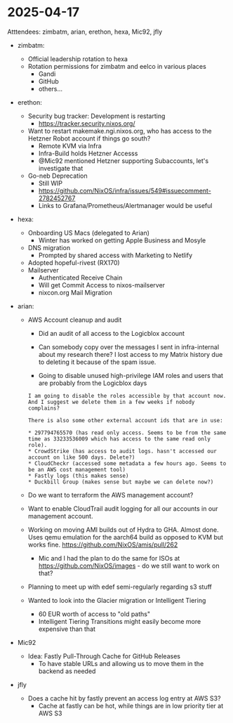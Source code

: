 # 2025-04-17

Atttendees: zimbatm, arian, erethon, hexa, Mic92, jfly

- zimbatm:
  - Official leadership rotation to hexa
  - Rotation permissions for zimbatm and eelco in various places
    - Gandi
    - GitHub
    - others...

- erethon:
  - Security bug tracker: Development is restarting
    - https://tracker.security.nixos.org/
  - Want to restart makemake.ngi.nixos.org, who has access to the Hetzner Robot
    account if things go south?
    - Remote KVM via Infra
    - Infra-Build holds Hetzner Accesss
    - @Mic92 mentioned Hetzner supporting Subaccounts, let's investigate that
  - Go-neb Deprecation
    - Still WIP
    - https://github.com/NixOS/infra/issues/549#issuecomment-2782452767
    - Links to Grafana/Prometheus/Alertmanager would be useful

- hexa:
  - Onboarding US Macs (delegated to Arian)
    - Winter has worked on getting Apple Business and Mosyle
  - DNS migration
    - Prompted by shared access with Marketing to Netlify
  - Adopted hopeful-rivest (RX170)
  - Mailserver
    - Authenticated Receive Chain
    - Will get Commit Access to nixos-mailserver
    - nixcon.org Mail Migration

- arian:
  - AWS Account cleanup and audit
    - Did an audit of all access to the Logicblox account

    - Can somebody copy over the messages I sent in infra-internal about my
      research there? I lost access to my Matrix history due to deleting it
      because of the spam issue.
    - Going to disable unused high-privilege IAM roles and users that are
      probably from the Logicblox days
    ```
    I am going to disable the roles accessible by that account now.  And I suggest we delete them in a few weeks if nobody complains?

    There is also some other external account ids that are in use:

    * 297794765570 (has read only access. Seems to be from the same time as 33233536009 which has access to the same read only role).
    * CrowdStrike (has access to audit logs. hasn't accessed our account on like 500 days. Delete?) 
    * CloudCheckr (accessed some metadata a few hours ago. Seems to be an AWS cost management tool)
    * Fastly logs (this makes sense)
    * Duckbill Group (makes sense but maybe we can delete now?)
    ```

  - Do we want to terraform the AWS management account?
  - Want to enable CloudTrail audit logging for all our accounts in our
    management account.
  - Working on moving AMI builds out of Hydra to GHA. Almost done. Uses qemu
    emulation for the aarch64 build as opposed to KVM but works fine.
    https://github.com/NixOS/amis/pull/262
    - Mic and I had the plan to do the same for ISOs at
      https://github.com/NixOS/images - do we still want to work on that?
  - Planning to meet up with edef semi-regularly regarding s3 stuff
  - Wanted to look into the Glacier migration or Intelligent Tiering
    - 60 EUR worth of access to "old paths"
    - Intelligent Tiering Transitions might easily become more expensive than
      that

- Mic92
  - Idea: Fastly Pull-Through Cache for GitHub Releases
    - To have stable URLs and allowing us to move them in the backend as needed

- jfly
  - Does a cache hit by fastly prevent an access log entry at AWS S3?
    - Cache at fastly can be hot, while things are in low priority tier at AWS
      S3
